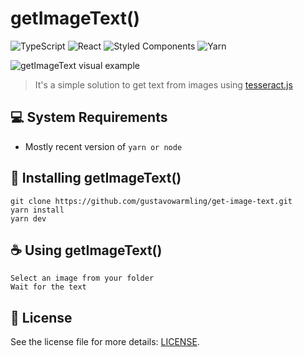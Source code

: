 # getImageText()

![TypeScript](https://img.shields.io/badge/typescript-%23007ACC.svg?style=for-the-badge&logo=typescript&logoColor=white)
![React](https://img.shields.io/badge/react-%2320232a.svg?style=for-the-badge&logo=react&logoColor=%2361DAFB)
![Styled Components](https://img.shields.io/badge/styled--components-DB7093?style=for-the-badge&logo=styled-components&logoColor=white)
![Yarn](https://img.shields.io/badge/yarn-%232C8EBB.svg?style=for-the-badge&logo=yarn&logoColor=white)

<img src="https://i.imgur.com/SyP4CdG.png" alt="getImageText visual example">

> It's a simple solution to get text from images using [tesseract.js](https://github.com/naptha/tesseract.js)

## 💻 System Requirements

* Mostly recent version of `yarn or node`

## 🚀 Installing getImageText()

```
git clone https://github.com/gustavowarmling/get-image-text.git
yarn install
yarn dev
```

## ☕ Using getImageText()

```
Select an image from your folder
Wait for the text
```

## 📝 License

See the license file for more details: [LICENSE](LICENSE).
